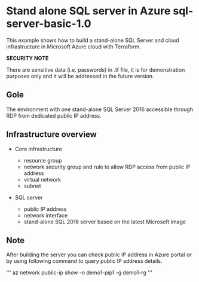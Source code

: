 # Stand alone SQL server in Azure __sql-server-basic-1.0__ #

This example shows how to build a stand-alone SQL Server and cloud infrastructure in Microsoft Azure cloud with Terraform.

__SECURITY NOTE__

There are sensitive data (i.e. passwords) in .tf file, it is for demonstration purposes only and it will be addressed in the future version.

## Gole ##

The environment with one stand-alone SQL Server 2016 accessible through RDP from dedicated public IP address.

## Infrastructure overview ##

* Core infrastructure
    - resource group
    - network security group and rule to allow RDP access from public IP address
    - virtual network
    - subnet

* SQL server
    - public IP address
    - network interface
    - stand-alone SQL 2016 server based on the latest Microsoft image

## Note ##

After building the server you can check public IP address in Azure portal or by using following command to query public IP address details. 

'''
az network public-ip show -n demo1-pip1 -g demo1-rg
'''
